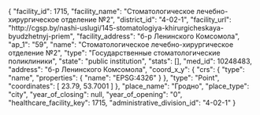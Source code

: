 {
    "facility_id": 1715,
    "facility_name": "Стоматологическое лечебно-хирургическое отделение №2",
    "district_id": "4-02-1",
    "facility_url": "http:\/\/cgsp.by\/nashi-uslugi\/145-stomatologiya-khirurgicheskaya-byudzhetnyj-priem",
    "facility_address": "б-р Ленинского Комсомола",
    "ap_1": "59",
    "name": "Стоматологическое лечебно-хирургическое отделение №2",
    "type": "Государственные стоматологические поликлиники",
    "state": "public institution",
    "stats": [],
    "med_id": 10248483,
    "address": "б-р Ленинского Комсомола",
    "coord_x_y": {
        "crs": {
            "type": "name",
            "properties": {
                "name": "EPSG:4326"
            }
        },
        "type": "Point",
        "coordinates": [
            23.79,
            53.7001
        ]
    },
    "place_name": "Гродно",
    "place_type": "city",
    "year_of_closing": null,
    "year_of_opening": "0",
    "healthcare_facility_key": 1715,
    "administrative_division_id": "4-02-1"
}